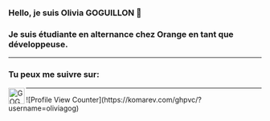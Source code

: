 ### Hello, je suis Olivia GOGUILLON 👋
### Je suis étudiante en alternance chez Orange en tant que développeuse.
<hr/>

### Tu peux me suivre sur:

<a href="https://www.linkedin.com/in/oliviagoguillon">
  <img align="left" alt="GOGUILLON Olivia" width="32" src="" />
</a>


<hr />
 ![Profile View Counter](https://komarev.com/ghpvc/?username=oliviagog)
